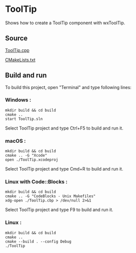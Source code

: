 # ToolTip

Shows how to create a ToolTip component with wxToolTip.

## Source

[ToolTip.cpp](ToolTip.cpp)

[CMakeLists.txt](CMakeLists.txt)

## Build and run

To build this project, open "Terminal" and type following lines:

### Windows :

``` shell
mkdir build && cd build
cmake .. 
start ToolTip.sln
```

Select ToolTip project and type Ctrl+F5 to build and run it.

### macOS :

``` shell
mkdir build && cd build
cmake .. -G "Xcode"
open ./ToolTip.xcodeproj
```

Select ToolTip project and type Cmd+R to build and run it.

### Linux with Code::Blocks :

``` shell
mkdir build && cd build
cmake .. -G "CodeBlocks - Unix Makefiles"
xdg-open ./ToolTip.cbp > /dev/null 2>&1
```

Select ToolTip project and type F9 to build and run it.

### Linux :

``` shell
mkdir build && cd build
cmake .. 
cmake --build . --config Debug
./ToolTip
```
